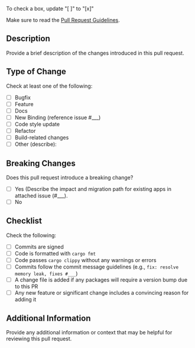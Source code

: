 <!-- /*************************
 *  Copyright (c) xTekC.      *
 *  Licensed under MPL-2.0.   *
 *  See LICENSE for details.  *
 *                            *
 ******************************/ -->

To check a box, update "[ ]" to "[x]"

Make sure to read the [Pull Request Guidelines](https://github.com/xTekC/tdx/CONTRIBUTING.md#pull-request-guidelines).

## Description

Provide a brief description of the changes introduced in this pull request.

## Type of Change

Check at least one of the following:

- [ ] Bugfix
- [ ] Feature
- [ ] Docs
- [ ] New Binding (reference issue #___)
- [ ] Code style update
- [ ] Refactor
- [ ] Build-related changes
- [ ] Other (describe):

## Breaking Changes

Does this pull request introduce a breaking change?

- [ ] Yes (Describe the impact and migration path for existing apps in attached issue (#___).
- [ ] No

## Checklist

Check the following:

- [ ] Commits are signed
- [ ] Code is formatted with `cargo fmt`
- [ ] Code passes `cargo clippy` without any warnings or errors
- [ ] Commits follow the commit message guidelines (e.g., `fix: resolve memory leak, fixes #___`)
- [ ] A change file is added if any packages will require a version bump due to this PR
- [ ] Any new feature or significant change includes a convincing reason for adding it

## Additional Information

Provide any additional information or context that may be helpful for reviewing this pull request.
